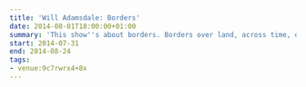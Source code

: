 ```yaml
---
title: 'Will Adamsdale: Borders'
date: 2014-08-01T18:00:00+01:00
summary: 'This show''s about borders. Borders over land, across time, down the side of the piece of paper I''m writing this on...'
start: 2014-07-31
end: 2014-08-24
tags:
- venue:9c7rwrx4+8x
---
```

